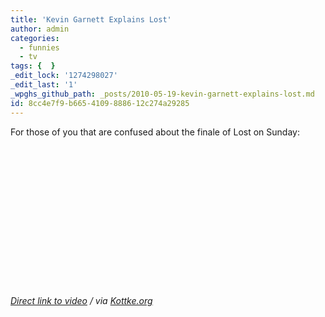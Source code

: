 ```yaml
---
title: 'Kevin Garnett Explains Lost'
author: admin
categories:
  - funnies
  - tv
tags: {  }
_edit_lock: '1274298027'
_edit_last: '1'
_wpghs_github_path: _posts/2010-05-19-kevin-garnett-explains-lost.md
id: 8cc4e7f9-b665-4109-8886-12c274a29285
---
```

<p>For those of you that are confused about the finale of Lost on Sunday:</p>
<p><object width="400" height="225"><param name="allowfullscreen" value="true" /><param name="allowscriptaccess" value="always" /><param name="movie" value="http://vimeo.com/moogaloop.swf?clip_id=11851275&amp;server=vimeo.com&amp;show_title=1&amp;show_byline=0&amp;show_portrait=0&amp;color=241F5D&amp;fullscreen=1" /><embed src="http://vimeo.com/moogaloop.swf?clip_id=11851275&amp;server=vimeo.com&amp;show_title=1&amp;show_byline=0&amp;show_portrait=0&amp;color=241F5D&amp;fullscreen=1" type="application/x-shockwave-flash" allowfullscreen="true" allowscriptaccess="always" width="400" height="225"></embed></object></p>
<p><em><a href="http://vimeo.com/11851275">Direct link to video</a> / via <a href="http://kottke.org/10/05/kevin-garnett-explains-lost-to-big-baby-davis">Kottke.org</a></em></p>

